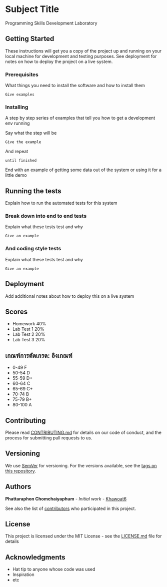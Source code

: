 # Subject Title

Programming Skills Development Laboratory

## Getting Started

These instructions will get you a copy of the project up and running on your local machine for development and testing purposes. See deployment for notes on how to deploy the project on a live system.

### Prerequisites

What things you need to install the software and how to install them

```
Give examples
```

### Installing

A step by step series of examples that tell you how to get a development env running

Say what the step will be

```
Give the example
```

And repeat

```
until finished
```

End with an example of getting some data out of the system or using it for a little demo

## Running the tests

Explain how to run the automated tests for this system

### Break down into end to end tests

Explain what these tests test and why

```
Give an example
```

### And coding style tests

Explain what these tests test and why

```
Give an example
```

## Deployment

Add additional notes about how to deploy this on a live system

## Scores

* Homework          40%
* Lab Test 1           20%
* Lab Test 2           20%
* Lab Test 3           20%

## เกณฑ์การตัดเกรด: อิงเกณฑ์
* 0-49      F
* 50-54    D
* 55-59    D+
* 60-64    C
* 65-69    C+
* 70-74    B
* 75-79    B+
* 80-100  A


## Contributing

Please read [CONTRIBUTING.md](https://gist.github.com/PurpleBooth/b24679402957c63ec426) for details on our code of conduct, and the process for submitting pull requests to us.

## Versioning

We use [SemVer](http://semver.org/) for versioning. For the versions available, see the [tags on this repository](https://github.com/your/project/tags). 

## Authors

**Phattaraphon Chomchaiyaphum** - *Initial work* - [Khawoat6](https://github.com/Khawoat6/)

See also the list of [contributors](https://github.com/your/project/contributors) who participated in this project.

## License

This project is licensed under the MIT License - see the [LICENSE.md](LICENSE.md) file for details

## Acknowledgments

* Hat tip to anyone whose code was used
* Inspiration
* etc

